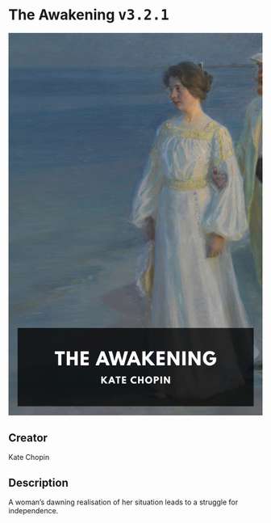 
# The Awakening <kbd>v3.2.1</kbd>

<center>
  <img src="./cover-1024.jpg"/>
</center>

## Creator
Kate Chopin

## Description
A woman’s dawning realisation of her situation leads to a struggle for independence.
